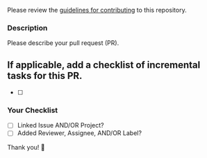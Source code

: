 Please review the [guidelines for contributing](../docs/contributing.rst) to this repository.

### Description
Please describe your pull request (PR).


## If applicable, add a checklist of incremental tasks for this PR.
- [ ] 


### Your Checklist
- [ ] Linked Issue AND/OR Project?
- [ ] Added Reviewer, Assignee, AND/OR Label?

Thank you! 🚀
